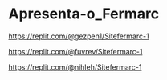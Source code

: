 # Apresenta-o_Fermarc

https://replit.com/@gezpen1/Sitefermarc-1


https://replit.com/@fuvrev/Sitefermarc-1


https://replit.com/@nihleh/Sitefermarc-1

